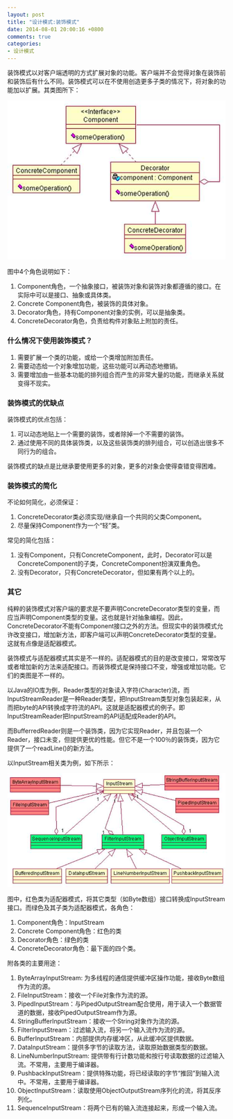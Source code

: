 ```yaml
---
layout: post
title: "设计模式:装饰模式"
date: 2014-08-01 20:00:16 +0800
comments: true
categories: 
- 设计模式
---
```


装饰模式以对客户端透明的方式扩展对象的功能。客户端并不会觉得对象在装饰前和装饰后有什么不同。装饰模式可以在不使用创造更多子类的情况下，将对象的功能加以扩展。其类图所下：

![image](/myresource/images/image_blog_2014-08-01_20.13.33.jpg)

<!--more-->

图中4个角色说明如下：

1. Component角色，一个抽象接口，被装饰对象和装饰对象都遵循的接口。在实际中可以是接口、抽象或具体类。
2. Concrete Component角色，被装饰的具体对象。
3. Decorator角色，持有Component对象的实例，可以是抽象类。
4. ConcreteDecorator角色，负责给构件对象贴上附加的责任。

### 什么情况下使用装饰模式？
1. 需要扩展一个类的功能，或给一个类增加附加责任。
2. 需要动态给一个对象增加功能，这些功能可以再动态地撤销。
3. 需要增加由一些基本功能的排列组合而产生的非常大量的功能，而继承关系就变得不现实。

### 装饰模式的优缺点
装饰模式的优点包括：

1. 可以动态地贴上一个需要的装饰，或者除掉一个不需要的装饰。
2. 通过使用不同的具体装饰类，以及这些装饰类的排列组合，可以创造出很多不同行为的组合。

装饰模式的缺点是比继承要使用更多的对象，更多的对象会使得查错变得困难。

### 装饰模式的简化
不论如何简化，必须保证：

1. ConcreteDecorator类必须实现/继承自一个共同的父类Component。
2. 尽量保持Component作为一个“轻”类。

常见的简化包括：

1. 没有Component，只有ConcreteComponent，此时，Decorator可以是ConcreteComponent的子类，ConcreteComponent扮演双重角色。
2. 没有Decorator，只有ConcreteDecorator，但如果有两个以上的。

### 其它
纯粹的装饰模式对客户端的要求是不要声明ConcreteDecorator类型的变量，而应当声明Component类型的变量。这也就是针对抽象编程。因此，ConcreteDecorator不能有Component接口之外的方法。但现实中的装饰模式允许改变接口，增加新方法，即客户端可以声明ConcreteDecorator类型的变量。这就有点像是适配器模式。

装饰模式与适配器模式其实是不一样的。适配器模式的目的是改变接口，常常改写或者增加新的方法来适配接口。而装饰模式是保持接口不变，增强或增加功能。它们的类图是不一样的。

以Java的IO库为例，Reader类型的对象读入字符(Character)流，而InputStreamReader是一种Reader类型，把InputStream类型对象包装起来，从而把byte的API转换成字符流的API。这就是适配器模式的例子。即InputStreamReader把InputStream的API适配成Reader的API。

而BufferredReader则是一个装饰类，因为它实现Reader，并且包装一个Reader，接口未变，但提供更优的性能。但它不是一个100％的装饰类，因为它提供了一个readLine()的新方法。

以InputStream相关类为例，如下所示：

![image](/myresource/images/image_blog_20140803_002859.jpg)

图中，红色类为适配器模式，将其它类型（如Byte数组）接口转换成InputStream接口。而绿色及其子类为适配器模式，各角色：

1. Component角色：InputStream
2. Concrete Component角色：红色的类
3. Decorator角色：绿色的类
4. ConcreteDecorator角色：最下面的四个类。

附各类的主要用途：

1. ByteArrayInputStream: 为多线程的通信提供缓冲区操作功能，接收Byte数组作为流的源。
2. FileInputStream：接收一个File对象作为流的源。
3. PipedInputStream：与PipedOutputStream配合使用，用于读入一个数据管道的数据，接收PipedOutputStream作为源。
4. StringBufferInputStream：接收一个String对象作为流的源。
5. FilterInputStream：过滤输入流，将另一个输入流作为流的源。
6. BufferInputStream：内部提供内存缓冲区，从此缓冲区提供数据。
7. DataInputStream：提供多字节的读取方法，读取原始数据类型的数据。
8. LineNumberInputStream: 提供带有行计数功能和按行号读取数据的过滤输入流。不常用，主要用于编译器。
9. PushbackInputStream：提供特殊功能，将已经读取的字节“推回”到输入流中。不常用，主要用于编译器。
10. ObjectInputStream：读取使用ObjectOutputStream序列化的流，将其反序列化。
11. SequenceInputStream：将两个已有的输入流连接起来，形成一个输入流。










